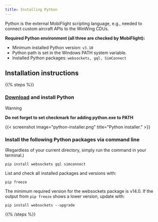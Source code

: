 ```yaml
---
title: Installing Python
---
```


Python is the external MobiFlight scripting language, e.g., needed to connect custom aircraft APIs to the WinWing CDUs.

**Required Python environment (all three are checked by MobiFlight):**

- Minimum installed Python version: `v3.10`
- Python path is set in the Windows PATH system variable.
- Installed Python packages: `websockets, gql, SimConnect`

## Installation instructions

{{% steps %}}

### [Download](https://www.python.org/downloads/) and install Python

> [!WARNING]
> **Do not forget to set checkmark for adding python.exe to PATH**

{{< screenshot image="python-installer.png" title="Python installer." >}}

### Install the following Python packages via command line

(Regardless of your current directory, simply run the command in your terminal.)

```text
pip install websockets gql simconnect
```

List and check all installed packages and versions with:

```text
pip freeze
```

The minimum required version for the websockets package is v14.0. If the output from `pip freeze` shows a lower version, update with:

```text
pip install websockets --upgrade
```

{{% /steps %}}
